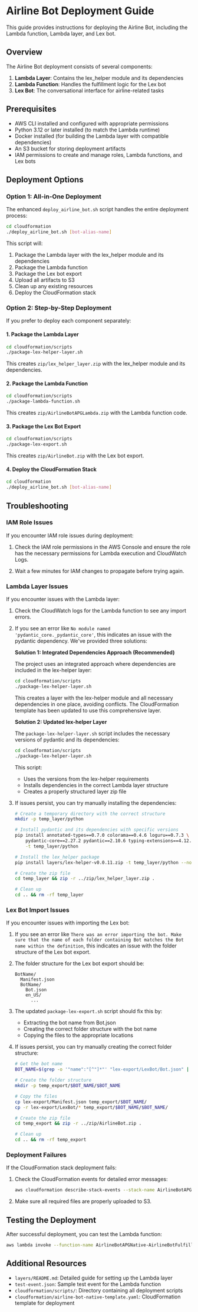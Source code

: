 # Airline Bot Deployment Guide

This guide provides instructions for deploying the Airline Bot, including the Lambda function, Lambda layer, and Lex bot.

## Overview

The Airline Bot deployment consists of several components:

1. **Lambda Layer**: Contains the lex_helper module and its dependencies
2. **Lambda Function**: Handles the fulfillment logic for the Lex bot
3. **Lex Bot**: The conversational interface for airline-related tasks

## Prerequisites

- AWS CLI installed and configured with appropriate permissions
- Python 3.12 or later installed (to match the Lambda runtime)
- Docker installed (for building the Lambda layer with compatible dependencies)
- An S3 bucket for storing deployment artifacts
- IAM permissions to create and manage roles, Lambda functions, and Lex bots

## Deployment Options

### Option 1: All-in-One Deployment

The enhanced `deploy_airline_bot.sh` script handles the entire deployment process:

```bash
cd cloudformation
./deploy_airline_bot.sh [bot-alias-name]
```

This script will:
1. Package the Lambda layer with the lex_helper module and its dependencies
2. Package the Lambda function
3. Package the Lex bot export
4. Upload all artifacts to S3
5. Clean up any existing resources
6. Deploy the CloudFormation stack

### Option 2: Step-by-Step Deployment

If you prefer to deploy each component separately:

#### 1. Package the Lambda Layer

```bash
cd cloudformation/scripts
./package-lex-helper-layer.sh
```

This creates `zip/lex_helper_layer.zip` with the lex_helper module and its dependencies.

#### 2. Package the Lambda Function

```bash
cd cloudformation/scripts
./package-lambda-function.sh
```

This creates `zip/AirlineBotAPGLambda.zip` with the Lambda function code.

#### 3. Package the Lex Bot Export

```bash
cd cloudformation/scripts
./package-lex-export.sh
```

This creates `zip/AirlineBot.zip` with the Lex bot export.

#### 4. Deploy the CloudFormation Stack

```bash
cd cloudformation
./deploy_airline_bot.sh [bot-alias-name]
```

## Troubleshooting

### IAM Role Issues

If you encounter IAM role issues during deployment:

1. Check the IAM role permissions in the AWS Console and ensure the role has the necessary permissions for Lambda execution and CloudWatch Logs.

2. Wait a few minutes for IAM changes to propagate before trying again.

### Lambda Layer Issues

If you encounter issues with the Lambda layer:

1. Check the CloudWatch logs for the Lambda function to see any import errors.

2. If you see an error like `No module named 'pydantic_core._pydantic_core'`, this indicates an issue with the pydantic dependency. We've provided three solutions:

   **Solution 1: Integrated Dependencies Approach (Recommended)**

   The project uses an integrated approach where dependencies are included in the lex-helper layer:
   ```bash
   cd cloudformation/scripts
   ./package-lex-helper-layer.sh
   ```

   This creates a layer with the lex-helper module and all necessary dependencies in one place, avoiding conflicts.
   The CloudFormation template has been updated to use this comprehensive layer.

   **Solution 2: Updated lex-helper Layer**

   The `package-lex-helper-layer.sh` script includes the necessary versions of pydantic and its dependencies:
   ```bash
   cd cloudformation/scripts
   ./package-lex-helper-layer.sh
   ```

   This script:
   - Uses the versions from the lex-helper requirements
   - Installs dependencies in the correct Lambda layer structure
   - Creates a properly structured layer zip file

4. If issues persist, you can try manually installing the dependencies:
   ```bash
   # Create a temporary directory with the correct structure
   mkdir -p temp_layer/python

   # Install pydantic and its dependencies with specific versions
   pip install annotated-types==0.7.0 colorama==0.4.6 loguru==0.7.3 \
       pydantic-core==2.27.2 pydantic==2.10.6 typing-extensions==4.12.2 \
       -t temp_layer/python

   # Install the lex_helper package
   pip install layers/lex-helper-v0.0.11.zip -t temp_layer/python --no-deps

   # Create the zip file
   cd temp_layer && zip -r ../zip/lex_helper_layer.zip .

   # Clean up
   cd .. && rm -rf temp_layer
   ```

### Lex Bot Import Issues

If you encounter issues with importing the Lex bot:

1. If you see an error like `There was an error importing the bot. Make sure that the name of each folder containing Bot matches the Bot name within the definition`, this indicates an issue with the folder structure of the Lex bot export.

2. The folder structure for the Lex bot export should be:
   ```
   BotName/
     Manifest.json
     BotName/
       Bot.json
       en_US/
         ...
   ```

3. The updated `package-lex-export.sh` script should fix this by:
   - Extracting the bot name from Bot.json
   - Creating the correct folder structure with the bot name
   - Copying the files to the appropriate locations

4. If issues persist, you can try manually creating the correct folder structure:
   ```bash
   # Get the bot name
   BOT_NAME=$(grep -o '"name":"[^"]*"' "lex-export/LexBot/Bot.json" | cut -d'"' -f4)

   # Create the folder structure
   mkdir -p temp_export/$BOT_NAME/$BOT_NAME

   # Copy the files
   cp lex-export/Manifest.json temp_export/$BOT_NAME/
   cp -r lex-export/LexBot/* temp_export/$BOT_NAME/$BOT_NAME/

   # Create the zip file
   cd temp_export && zip -r ../zip/AirlineBot.zip .

   # Clean up
   cd .. && rm -rf temp_export
   ```

### Deployment Failures

If the CloudFormation stack deployment fails:

1. Check the CloudFormation events for detailed error messages:
   ```bash
   aws cloudformation describe-stack-events --stack-name AirlineBotAPGNative --region us-east-1
   ```

2. Make sure all required files are properly uploaded to S3.

## Testing the Deployment

After successful deployment, you can test the Lambda function:

```bash
aws lambda invoke --function-name AirlineBotAPGNative-AirlineBotFulfillment --payload file://test-event.json output.json
```

## Additional Resources

- `layers/README.md`: Detailed guide for setting up the Lambda layer
- `test-event.json`: Sample test event for the Lambda function
- `cloudformation/scripts/`: Directory containing all deployment scripts
- `cloudformation/airline-bot-native-template.yaml`: CloudFormation template for deployment
